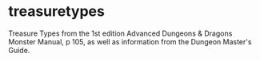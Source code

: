# treasuretypes
Treasure Types from the 1st edition Advanced Dungeons &amp; Dragons Monster Manual, p 105, as well as information from the Dungeon Master's Guide.
